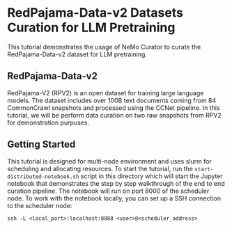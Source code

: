 # RedPajama-Data-v2 Datasets Curation for LLM Pretraining

This tutorial demonstrates the usage of NeMo Curator to curate the RedPajama-Data-v2 dataset for LLM pretraining.

## RedPajama-Data-v2
RedPajama-V2 (RPV2) is an open dataset for training large language models. The dataset includes over 100B text documents coming from 84 CommonCrawl snapshots and processed using the CCNet pipeline. In this tutorial, we will be perform data curation on two raw snapshots from RPV2 for demonstration purpuses.

## Getting Started
This tutorial is designed for multi-node environment and uses slurm for scheduling and allocating resources. To start the tutorial, run the `start-distributed-notebook.sh` script in this directory which will start the Jupyter notebook that demonstrates the step by step walkthrough of the end to end curation pipeline. The notebook will run on port 8000 of the scheduler node. To work with the notebook locally, you can set up a SSH connection to the scheduler node:

`ssh -L <local_port>:localhost:8888 <user>@<scheduler_address>`
